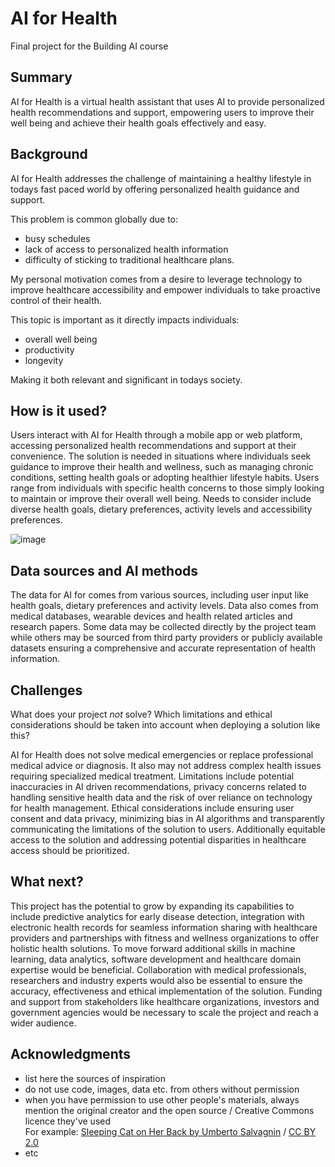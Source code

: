 <!-- This is the markdown template for the final project of the Building AI course, 
created by Reaktor Innovations and University of Helsinki. 
Copy the template, paste it to your GitHub README and edit! -->

# AI for Health

Final project for the Building AI course

## Summary

AI for Health is a virtual health assistant that uses AI to provide personalized health recommendations and support, empowering users to improve their well being and achieve their health goals effectively and easy. 


## Background

AI for Health addresses the challenge of maintaining a healthy lifestyle in todays fast paced world by offering personalized health guidance and support. 

This problem is common globally due to:
* busy schedules 
* lack of access to personalized health information 
* difficulty of sticking to traditional healthcare plans. 

My personal motivation comes from a desire to leverage technology to improve healthcare accessibility and empower individuals to take proactive control of their health. 

This topic is important as it directly impacts individuals:
* overall well being
* productivity
* longevity

Making it both relevant and significant in todays society.


## How is it used?

Users interact with AI for Health through a mobile app or web platform, accessing personalized health recommendations and support at their convenience. The solution is needed in situations where individuals seek guidance to improve their health and wellness, such as managing chronic conditions, setting health goals or adopting healthier lifestyle habits. Users range from individuals with specific health concerns to those simply looking to maintain or improve their overall well being. Needs to consider include diverse health goals, dietary preferences, activity levels and accessibility preferences.



![image](https://github.com/FirAk333/my-new-project/assets/166814179/8d6b06ec-e27e-4743-b083-ea78a289fc01)


## Data sources and AI methods

The data for AI for comes from various sources, including user input like health goals, dietary preferences and activity levels. Data also comes from medical databases, wearable devices and health related articles and research papers. Some data may be collected directly by the project team while others may be sourced from third party providers or publicly available datasets ensuring a comprehensive and accurate representation of health information.

## Challenges

What does your project _not_ solve? Which limitations and ethical considerations should be taken into account when deploying a solution like this?

AI for Health does not solve medical emergencies or replace professional medical advice or diagnosis. It also may not address complex health issues requiring specialized medical treatment. Limitations include potential inaccuracies in AI driven recommendations, privacy concerns related to handling sensitive health data and the risk of over reliance on technology for health management. Ethical considerations include ensuring user consent and data privacy, minimizing bias in AI algorithms and transparently communicating the limitations of the solution to users. Additionally equitable access to the solution and addressing potential disparities in healthcare access should be prioritized.

## What next?

This project has the potential to grow by expanding its capabilities to include predictive analytics for early disease detection, integration with electronic health records for seamless information sharing with healthcare providers and partnerships with fitness and wellness organizations to offer holistic health solutions. To move forward additional skills in machine learning, data analytics, software development and healthcare domain expertise would be beneficial. Collaboration with medical professionals, researchers and industry experts would also be essential to ensure the accuracy, effectiveness and ethical implementation of the solution. Funding and support from stakeholders like healthcare organizations, investors and government agencies would be necessary to scale the project and reach a wider audience.

## Acknowledgments

* list here the sources of inspiration 
* do not use code, images, data etc. from others without permission
* when you have permission to use other people's materials, always mention the original creator and the open source / Creative Commons licence they've used
  <br>For example: [Sleeping Cat on Her Back by Umberto Salvagnin](https://commons.wikimedia.org/wiki/File:Sleeping_cat_on_her_back.jpg#filelinks) / [CC BY 2.0](https://creativecommons.org/licenses/by/2.0)
* etc
